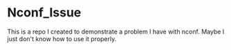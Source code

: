 # Nconf_Issue
This is a repo I created to demonstrate a problem I have with nconf. Maybe I just don't know how to use it properly.
